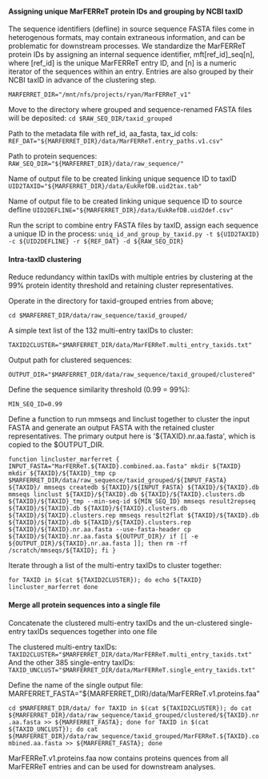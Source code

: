 


#### Assigning unique MarFERReT protein IDs and grouping by NCBI taxID

The sequence identifiers (defline) in source sequence FASTA files come in heterogenous formats, may contain extraneous information, and can be problematic for downstream processes. We standardize the MarFERReT protein IDs by assigning an internal sequence identifier, mft[ref_id]_seq[n], where [ref_id] is the unique MarFERReT entry ID, and [n] is a numeric iterator of the sequences within an entry. Entries are also grouped by their NCBI taxID in advance of the clustering step.


`MARFERRET_DIR="/mnt/nfs/projects/ryan/MarFERReT_v1"`

Move to the directory where grouped and sequence-renamed FASTA files will be deposited:
`cd $RAW_SEQ_DIR/taxid_grouped`

Path to the metadata file with ref_id, aa_fasta, tax_id cols:
`REF_DAT="${MARFERRET_DIR}/data/MarFERReT.entry_paths.v1.csv"`

Path to protein sequences:
`RAW_SEQ_DIR="${MARFERRET_DIR}/data/raw_sequence/"`


Name of output file to be created linking unique sequence ID to taxID
`UID2TAXID="${MARFERRET_DIR}/data/EukRefDB.uid2tax.tab"`

Name of output file to be created linking unique sequence ID to source defline
`UID2DEFLINE="${MARFERRET_DIR}/data/EukRefDB.uid2def.csv"`

Run the script to combine entry FASTA files by taxID, assign each sequence a unique ID in the process:
`uniq_id_and_group_by_taxid.py -t ${UID2TAXID} -c ${UID2DEFLINE} -r ${REF_DAT} -d ${RAW_SEQ_DIR}`

#### Intra-taxID clustering

Reduce redundancy within taxIDs with multiple entries by clustering at the 99% protein identity threshold and retaining cluster representatives.

Operate in the directory for taxid-grouped entries from above;

`cd $MARFERRET_DIR/data/raw_sequence/taxid_grouped/`

A simple text list of the 132 multi-entry taxIDs to cluster:

`TAXID2CLUSTER="$MARFERRET_DIR/data/MarFERReT.multi_entry_taxids.txt"`

Output path for clustered sequences:

`OUTPUT_DIR="$MARFERRET_DIR/data/raw_sequence/taxid_grouped/clustered"`

Define the sequence similarity threshold (0.99 = 99%):

`MIN_SEQ_ID=0.99`

Define a function to run mmseqs and linclust together to cluster the input FASTA and generate an output FASTA with the retained cluster representatives. The primary output here is '${TAXID}.nr.aa.fasta', which is copied to the $OUTPUT_DIR.

`function lincluster_marferret {
INPUT_FASTA="MarFERReT.${TAXID}.combined.aa.fasta"
mkdir ${TAXID}
mkdir ${TAXID}/${TAXID}_tmp
cp $MARFERRET_DIR/data/raw_sequence/taxid_grouped/${INPUT_FASTA} ${TAXID}/
mmseqs createdb ${TAXID}/${INPUT_FASTA} ${TAXID}/${TAXID}.db
mmseqs linclust ${TAXID}/${TAXID}.db ${TAXID}/${TAXID}.clusters.db ${TAXID}/${TAXID}_tmp --min-seq-id ${MIN_SEQ_ID}
mmseqs result2repseq ${TAXID}/${TAXID}.db ${TAXID}/${TAXID}.clusters.db ${TAXID}/${TAXID}.clusters.rep
mmseqs result2flat ${TAXID}/${TAXID}.db ${TAXID}/${TAXID}.db ${TAXID}/${TAXID}.clusters.rep ${TAXID}/${TAXID}.nr.aa.fasta --use-fasta-header
cp ${TAXID}/${TAXID}.nr.aa.fasta ${OUTPUT_DIR}/
if [[ -e ${OUTPUT_DIR}/${TAXID}.nr.aa.fasta ]]; then
rm -rf /scratch/mmseqs/${TAXID}; fi
}`

Iterate through a list of the multi-entry taxIDs to cluster together:

`for TAXID in $(cat ${TAXID2CLUSTER}); do
echo ${TAXID}
lincluster_marferret
done
`

#### Merge all protein sequences into a single file ####

Concatenate the clustered multi-entry taxIDs and the un-clustered single-entry taxIDs sequences together into one file

The clustered multi-entry taxIDs:
`TAXID2CLUSTER="$MARFERRET_DIR/data/MarFERReT.multi_entry_taxids.txt"`
And the other 385 single-entry taxIDs:
`TAXID_UNCLUST="$MARFERRET_DIR/data/MarFERReT.single_entry_taxids.txt"`

Define the name of the single output file:
MARFERRET_FASTA="${MARFERRET_DIR}/data/MarFERReT.v1.proteins.faa"

`cd $MARFERRET_DIR/data/
for TAXID in $(cat ${TAXID2CLUSTER}); do
cat ${MARFERRET_DIR}/data/raw_sequence/taxid_grouped/clustered/${TAXID}.nr.aa.fasta >> ${MARFERRET_FASTA}; done
for TAXID in $(cat ${TAXID_UNCLUST}); do
cat ${MARFERRET_DIR}/data/raw_sequence/taxid_grouped/MarFERReT.${TAXID}.combined.aa.fasta >> ${MARFERRET_FASTA}; done`

MarFERReT.v1.proteins.faa now contains proteins quences from all MarFERReT entries and can be used for downstream analyses.
